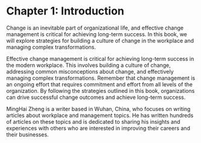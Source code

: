 # Chapter 1: Introduction

Change is an inevitable part of organizational life, and effective change management is critical for achieving long-term success. In this book, we will explore strategies for building a culture of change in the workplace and managing complex transformations.

Effective change management is critical for achieving long-term success in the modern workplace. This involves building a culture of change, addressing common misconceptions about change, and effectively managing complex transformations. Remember that change management is an ongoing effort that requires commitment and effort from all levels of the organization. By following the strategies outlined in this book, organizations can drive successful change outcomes and achieve long-term success.

MingHai Zheng is a writer based in Wuhan, China, who focuses on writing articles about workplace and management topics. He has written hundreds of articles on these topics and is dedicated to sharing his insights and experiences with others who are interested in improving their careers and their businesses.
